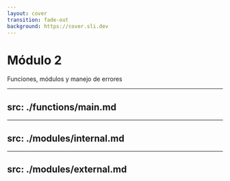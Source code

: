 ```yaml
---
layout: cover
transition: fade-out
background: https://cover.sli.dev
---
```


# Módulo 2

Funciones, módulos y manejo de errores

---
src: ./functions/main.md
---

---
src: ./modules/internal.md
---

---
src: ./modules/external.md
---
